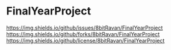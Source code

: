 # FinalYearProject

https://img.shields.io/github/issues/8bitRavan/FinalYearProject
https://img.shields.io/github/forks/8bitRavan/FinalYearProject
https://img.shields.io/github/license/8bitRavan/FinalYearProject